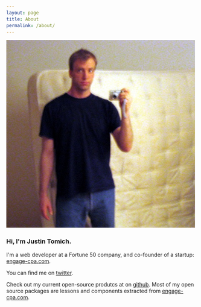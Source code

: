 ```yaml
---
layout: page
title: About
permalink: /about/
---
```


<div class="w-100 tc">
<img src="/images/me.jpg">
</div>

### Hi, I'm Justin Tomich.

I'm a web developer at a Fortune 50 company, and co-founder of a startup: [engage-cpa.com].

You can find me on [twitter].

Check out my current open-source produtcs at on [github]. Most of my open source packages are lessons and components extracted from [engage-cpa.com].

[engage-cpa.com]: https://www.engage-cpa.com
[twitter]: https://twitter.com/JustinTomich
[Github]: https://github.com/tomichj
[projects]: /open-source
[me]: /images/me.jpg
